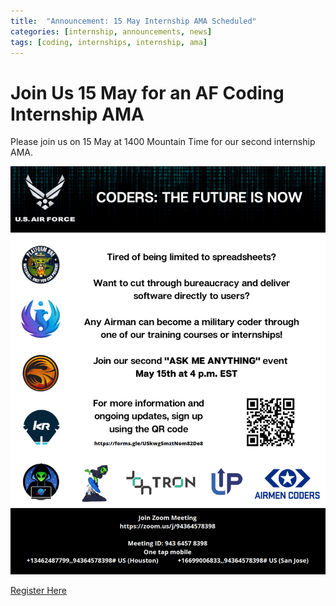 ```yaml
---
title:  "Announcement: 15 May Internship AMA Scheduled"
categories: [internship, announcements, news]
tags: [coding, internships, internship, ama]
---
```


# Join Us 15 May for an AF Coding Internship AMA
 Please join us on 15 May at 1400 Mountain Time for our second internship AMA.

 ![Future is now poster](/assets/images/CodingAMAFlyer15May.png)

[Register Here](https://us02web.zoom.us/meeting/register/tZYqdequrDoqGdLRDn9D2keW0E6Agf_ML6Bg) 